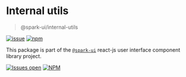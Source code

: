# Internal utils

> @spark-ui/internal-utils

[//]: # '[![storybook](https://img.shields.io/badge/storybook-black?logo=storybook)](https://sparkui.vercel.app/?path=/docs/utils-internalutils--docs)'

[![issue](https://img.shields.io/badge/report%20a%20bug-black?logo=openbugbounty&logoColor=red)](https://github.com/leboncoin/spark-web/issues/new?&projects=4&template=bug-report.yml&assignees=&labels=util,internal-utils)
[![npm](https://img.shields.io/npm/dt/%40spark-ui/internal-utils?logo=npm&labelColor=black)](https://www.npmjs.com/package/@spark-ui/internal-utils)

This package is part of the [`@spark-ui`](https://github.com/leboncoin/spark-web) react-js user interface component library project.

[![Issues open](https://img.shields.io/github/issues-search/leboncoin/spark-web?query=is%3Aopen%20label%3Autil%20label%3Ainternal-utils&logo=openbugbounty&logoColor=red&label=issues%20open&color=red)](https://github.com/leboncoin/spark-web/issues?q=is%3Aopen+label%3Autil+label%3Ainternal-utils)
[![NPM](https://img.shields.io/npm/l/%40spark-ui%2Finternal-utils)](https://github.com/leboncoin/spark-web/blob/main/packages/utils/internal-utils/LICENSE.md)
